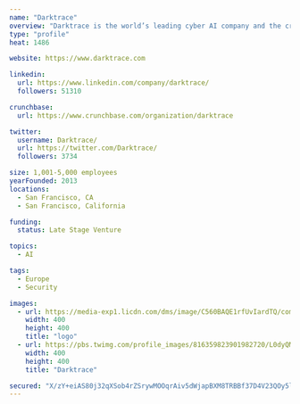```yaml
---
name: "Darktrace"
overview: "Darktrace is the world’s leading cyber AI company and the creator of Autonomous Response technology."
type: "profile"
heat: 1486

website: https://www.darktrace.com

linkedin:
  url: https://www.linkedin.com/company/darktrace/
  followers: 51310

crunchbase:
  url: https://www.crunchbase.com/organization/darktrace

twitter:
  username: Darktrace/
  url: https://twitter.com/Darktrace/
  followers: 3734

size: 1,001-5,000 employees
yearFounded: 2013
locations:
  - San Francisco, CA
  - San Francisco, California

funding:
  status: Late Stage Venture

topics:
  - AI

tags:
  - Europe
  - Security

images:
  - url: https://media-exp1.licdn.com/dms/image/C560BAQE1rfUvIardTQ/company-logo_200_200/0?e=1587600000&v=beta&t=bgXDOxYQTAS_oDFAlcv_MCn6ukGLm-X7BPPbScILKwo
    width: 400
    height: 400
    title: "logo"
  - url: https://pbs.twimg.com/profile_images/816359823901982720/L0dyQMfw_400x400.jpg
    width: 400
    height: 400
    title: "Darktrace"

secured: "X/zY+eiAS80j32qXSob4rZSrywMOOqrAiv5dWjapBXM8TRBBf37D4V23QOy5l9Fa2Sz64y/O0YP6LmV4OXzPSkrzJeQGJ284ihYxm7+iXoZNYM4pVxMZzIRCldyFDTn8mTmmGItkxzXaerGK3jkgjADNaat9FEAcYyxAhMeH7nsU1qA755pPiUXAAq2GREM8/hjYrjIIkHHexKKY9AwC7Jy1+aVS7D7nQABD6HfPVHpfvlGjiDc1v00vj/9r9kJ1944pEzl3NJxzY3Lfop3VFA==;DLRl73VZY3/LQZ78fWjRXA=="
---
```



